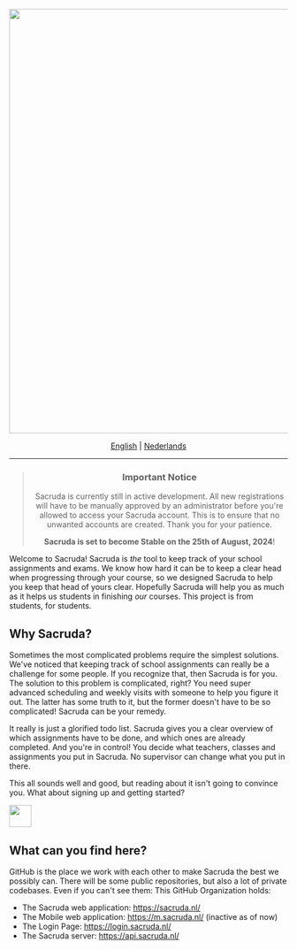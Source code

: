 <div align="center">
  
<p align="center">
    <a href="https://login.sacruda.nl/" target="_blank" rel="noopener">
        <img src="https://github.com/user-attachments/assets/c5aba244-4add-4873-b83d-9f91b4b6a6bf" width="768px"/>
    </a>
</p>

[English](README.md) | [Nederlands](LEESMIJ.md)

---

> ### Important Notice
> 
> Sacruda is currently still in active development. All new registrations will have to be manually approved by an administrator before you're allowed to access your Sacruda account. This is to ensure that no unwanted accounts are created. Thank you for your patience.
>
> **Sacruda is set to become Stable on __the 25th of August, 2024__**!

</div>


Welcome to Sacruda! Sacruda is _the_ tool to keep track of your school assignments and exams. We know how hard it can be to keep a clear head when progressing through your course, so we designed Sacruda to help you keep that head of yours clear. Hopefully Sacruda will help you as much as it helps us students in finishing _our_ courses. This project is from students, for students.

## Why Sacruda?

Sometimes the most complicated problems require the simplest solutions. We've noticed that keeping track of school assignments can really be a challenge for some people. If you recognize that, then Sacruda is for you. The solution to this problem is complicated, right? You need super advanced scheduling and weekly visits with someone to help you figure it out. The latter has some truth to it, but the former doesn't have to be so complicated! Sacruda can be your remedy.

It really is just a glorified todo list. Sacruda gives you a clear overview of which assignments have to be done, and which ones are already completed. And you're in control! You decide what teachers, classes and assignments you put in Sacruda. No supervisor can change what you put in there.

This all sounds well and good, but reading about it isn't going to convince you. What about signing up and getting started?

<a href="https://login.sacruda.nl/" target="_blank" rel="noopener">
    <img src="https://github.com/user-attachments/assets/a5ce53f8-1ca7-4d6e-83a1-af7649dac14a" height="40px"/>
</a>

## What can you find here?

GitHub is the place we work with each other to make Sacruda the best we possibly can. There will be some public repositories, but also a lot of private codebases. Even if you can't see them: This GitHub Organization holds:

- The Sacruda web application: https://sacruda.nl/
- The Mobile web application: https://m.sacruda.nl/ (inactive as of now)
- The Login Page: https://login.sacruda.nl/
- The Sacruda server: https://api.sacruda.nl/
